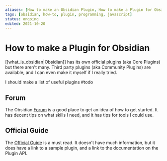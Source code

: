 ```yaml
---
aliases: [How to make an Obsidian Plugin, How to make a Plugin for Obsidian]
tags: [obsidian, how-to, plugin, programming, javascript]
status: ongoing
edited: 2021-10-20
---
```


# How to make a Plugin for Obsidian
[[what_is_obsidian|Obsidian]] has its own official plugins (aka Core Plugins) but there aren't many.
Third party plugins (aka Community Plugins) are available, and I can even make it myself if I really tried.

I should make a list of useful plugins #todo

## Forum
The Obsidian [Forum](https://forum.obsidian.md/t/how-to-get-started-with-developing-a-custom-plugin) is a good place to get an idea of how to get started. It has decent tips on what skills I need, and it has tips for tools I could use.

## Official Guide
The [Official Guide](https://help.obsidian.md/Advanced+topics/Community+plugins) is a must read. It doesn't have much information, but it does have a link to a sample plugin, and a link to the documentation on the Plugin API.